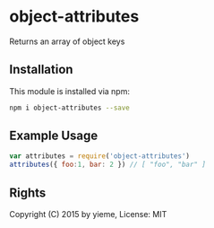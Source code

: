 # object-attributes

Returns an array of object keys

<!-- [![build status](https://secure.travis-ci.org/yieme/object-attributes.png)](http://travis-ci.org/yieme/object-attributes) -->

## Installation

This module is installed via npm:

```sh
npm i object-attributes --save
```

## Example Usage

```js
var attributes = require('object-attributes')
attributes({ foo:1, bar: 2 }) // [ "foo", "bar" ]
```

## Rights

Copyright (C) 2015 by yieme, License: MIT
